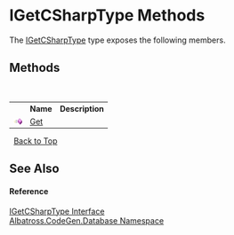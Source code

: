 # IGetCSharpType Methods
 

The <a href="108E0FC1">IGetCSharpType</a> type exposes the following members.


## Methods
&nbsp;<table><tr><th></th><th>Name</th><th>Description</th></tr><tr><td>![Public method](media/pubmethod.gif "Public method")</td><td><a href="D12FF4F0">Get</a></td><td /></tr></table>&nbsp;
<a href="#igetcsharptype-methods">Back to Top</a>

## See Also


#### Reference
<a href="108E0FC1">IGetCSharpType Interface</a><br /><a href="E11F5D98">Albatross.CodeGen.Database Namespace</a><br />